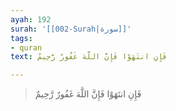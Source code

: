 ```yaml
---
ayah: 192
surah: '[[002-Surah|سورة]]'
tags:
- quran
text: فَإِنِ انتَهَوْا فَإِنَّ اللَّهَ غَفُورٌ رَّحِيمٌ

---
```

> فَإِنِ انتَهَوْا فَإِنَّ اللَّهَ غَفُورٌ رَّحِيمٌ
